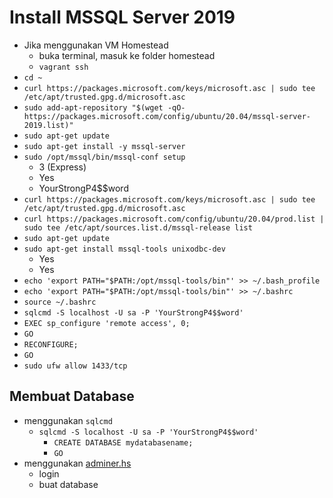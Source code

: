 # Install MSSQL Server 2019

- Jika menggunakan VM Homestead
  - buka terminal, masuk ke folder homestead
  - `vagrant ssh`
- `cd ~`
- `curl https://packages.microsoft.com/keys/microsoft.asc | sudo tee /etc/apt/trusted.gpg.d/microsoft.asc`
- `sudo add-apt-repository "$(wget -qO- https://packages.microsoft.com/config/ubuntu/20.04/mssql-server-2019.list)"`
- `sudo apt-get update`
- `sudo apt-get install -y mssql-server`
- `sudo /opt/mssql/bin/mssql-conf setup`
  - 3 (Express)
  - Yes
  - YourStrongP4$$word
- `curl https://packages.microsoft.com/keys/microsoft.asc | sudo tee /etc/apt/trusted.gpg.d/microsoft.asc`
- `curl https://packages.microsoft.com/config/ubuntu/20.04/prod.list | sudo tee /etc/apt/sources.list.d/mssql-release list`
- `sudo apt-get update`
- `sudo apt-get install mssql-tools unixodbc-dev`
  - Yes
  - Yes
- `echo 'export PATH="$PATH:/opt/mssql-tools/bin"' >> ~/.bash_profile`
- `echo 'export PATH="$PATH:/opt/mssql-tools/bin"' >> ~/.bashrc`
- `source ~/.bashrc`
- `sqlcmd -S localhost -U sa -P 'YourStrongP4$$word'`
- `EXEC sp_configure 'remote access', 0;`
- `GO`
- `RECONFIGURE;`
- `GO`
- `sudo ufw allow 1433/tcp`

## Membuat Database

- menggunakan `sqlcmd`
  - `sqlcmd -S localhost -U sa -P 'YourStrongP4$$word'`
    - `CREATE DATABASE mydatabasename;`
    - `GO`
- menggunakan [adminer.hs](http://adminer.hs)
  - login
  - buat database
